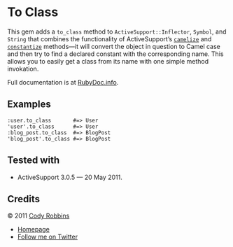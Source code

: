 To Class
========

This gem adds a `to_class` method to `ActiveSupport::Inflector`, `Symbol`, and `String` that combines the functionality of ActiveSupport’s [`camelize`](http://rubydoc.info/gems/activesupport/ActiveSupport/Inflector:camelize) and [`constantize`](http://rubydoc.info/gems/activesupport/ActiveSupport/Inflector:constantize) methods—it will convert the object in question to Camel case and then try to find a declared constant with the corresponding name. This allows you to easily get a class from its name with one simple method invokation.

Full documentation is at [RubyDoc.info](http://rubydoc.info/gems/to-class).

Examples
--------

    :user.to_class       #=> User
    'user'.to_class      #=> User
    :blog_post.to_class  #=> BlogPost
    'blog_post'.to_class #=> BlogPost

Tested with
-----------

* ActiveSupport 3.0.5 — 20 May 2011.

Credits
-------

© 2011 [Cody Robbins](http://codyrobbins.com/)

* [Homepage](http://codyrobbins.com/software/to-class)
* [Follow me on Twitter](http://twitter.com/codyrobbins)